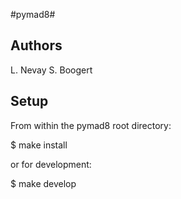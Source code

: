 #pymad8#

## Authors ##

L. Nevay
S. Boogert

## Setup ##

From within the pymad8 root directory:

$ make install

or for development:

$ make develop
